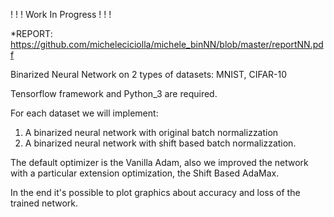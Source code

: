 ! ! !  Work In Progress ! ! !  

*REPORT: https://github.com/micheleciciolla/michele_binNN/blob/master/reportNN.pdf

Binarized Neural Network on 2 types of datasets: MNIST, CIFAR-10

Tensorflow framework and Python_3 are required.

For each dataset we will implement: 
  1) A binarized neural network with original batch normalizzation 
  2) A binarized neural network with shift based batch normalizzation.

The default optimizer is the Vanilla Adam, also we improved the network with a particular extension optimization, the Shift Based AdaMax. 

In the end it's possible to plot graphics about accuracy and loss of the trained network.

